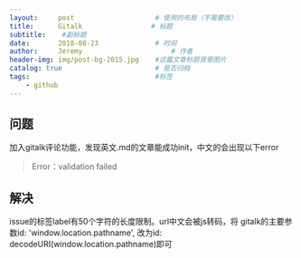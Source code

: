 ```yaml
---
layout:     post                    # 使用的布局（不需要改）
title:      Gitalk                 # 标题 
subtitle:    #副标题
date:       2018-08-23              # 时间
author:     Jeremy                      # 作者
header-img: img/post-bg-2015.jpg    #这篇文章标题背景图片
catalog: true                       # 是否归档
tags:                               #标签
    - github
---
```


## 问题

加入gitalk评论功能，发现英文.md的文章能成功init，中文的会出现以下error

>Error：validation failed

## 解决

issue的标签label有50个字符的长度限制。url中文会被js转码，将 gitalk的主要参数id: 'window.location.pathname', 
改为id: decodeURI(window.location.pathname)即可
